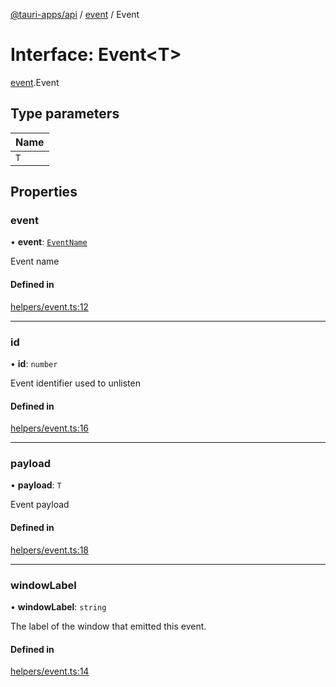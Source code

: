 [@tauri-apps/api](../README.md) / [event](../modules/event.md) / Event

# Interface: Event<T\>

[event](../modules/event.md).Event

## Type parameters

| Name |
| :------ |
| `T` |

## Properties

### event

• **event**: [`EventName`](../modules/event.md#eventname)

Event name

#### Defined in

[helpers/event.ts:12](https://github.com/tauri-apps/tauri/blob/8457ccc/tooling/api/src/helpers/event.ts#L12)

___

### id

• **id**: `number`

Event identifier used to unlisten

#### Defined in

[helpers/event.ts:16](https://github.com/tauri-apps/tauri/blob/8457ccc/tooling/api/src/helpers/event.ts#L16)

___

### payload

• **payload**: `T`

Event payload

#### Defined in

[helpers/event.ts:18](https://github.com/tauri-apps/tauri/blob/8457ccc/tooling/api/src/helpers/event.ts#L18)

___

### windowLabel

• **windowLabel**: `string`

The label of the window that emitted this event.

#### Defined in

[helpers/event.ts:14](https://github.com/tauri-apps/tauri/blob/8457ccc/tooling/api/src/helpers/event.ts#L14)
